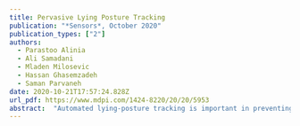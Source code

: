 ```yaml
---
title: Pervasive Lying Posture Tracking
publication: "*Sensors*, October 2020"
publication_types: ["2"]
authors:
  - Parastoo Alinia
  - Ali Samadani
  - Mladen Milosevic
  - Hassan Ghasemzadeh
  - Saman Parvaneh
date: 2020-10-21T17:57:24.828Z
url_pdf: https://www.mdpi.com/1424-8220/20/20/5953
abstract:  "Automated lying-posture tracking is important in preventing bed-related disorders, such as pressure injuries, sleep apnea, and lower-back pain. Prior research studied in-bed lying posture tracking using sensors of different modalities (e.g., accelerometer and pressure sensors). However, there remain significant gaps in research regarding how to design efficient in-bed lying posture tracking systems. These gaps can be articulated through several research questions, as follows. First, can we design a single-sensor, pervasive, and inexpensive system that can accurately detect lying postures? Second, what computational models are most effective in the accurate detection of lying postures? Finally, what physical configuration of the sensor system is most effective for lying posture tracking? To answer these important research questions, in this article we propose a comprehensive approach for designing a sensor system that uses a single accelerometer along with machine learning algorithms for in-bed lying posture classification. We design two categories of machine learning algorithms based on deep learning and traditional classification with handcrafted features to detect lying postures. We also investigate what wearing sites are the most effective in the accurate detection of lying postures. We extensively evaluate the performance of the proposed algorithms on nine different body locations and four human lying postures using two datasets. Our results show that a system with a single accelerometer can be used with either deep learning or traditional classifiers to accurately detect lying postures. The best models in our approach achieve an F1 score that ranges from 95.2% to 97.8% with a coefficient of variation from 0.03 to 0.05. The results also identify the thighs and chest as the most salient body sites for lying posture tracking. Our findings in this article suggest that, because accelerometers are ubiquitous and inexpensive sensors, they can be a viable source of information for pervasive monitoring of in-bed postures."
---
```

